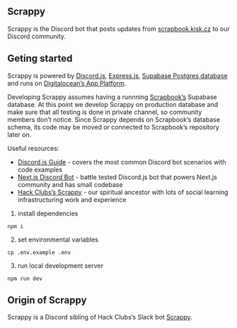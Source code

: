 ## Scrappy

Scrappy is the Discord bot that posts updates from [scrapbook.kisk.cz](https://scrapbook.kisk.cz/) to our Discord community.

## Geting started

Scrappy is powered by [Discord.js](https://discord.js.org/), [Express.js](https://expressjs.com/),
[Supabase Postgres database](https://supabase.com/) and runs on [Digitalocean’s App Platform](https://www.digitalocean.com/products/app-platform).

Developing Scrappy assumes having a runnning [Scrapbook’s](https://github.com/kisk-muni/scrapbook) Supabase database.
At this point we develop Scrappy on production database and make sure that all testing is done in private channel,
so community members don’t notice. Since Scrappy depends on Scrapbook’s database schema, its code may be moved or connected
to Scrapbook’s repository later on.

Useful resources:

- [Discord.js Guide](https://discordjs.guide/) - covers the most common Discord bot scenarios with code examples
- [Next.js Discord Bot](https://github.com/vercel/nextjs-discord-bot) - battle tested Discord.js bot that powers Next.js community and has small codebase
- [Hack Clubs’s Scrappy](https://github.com/hackclub/scrappy) - our spiritual ancestor with lots of social learning infrastructuring work and experience

1. install dependencies

```
npm i
```

2. set environmental variables

```
cp .env.example .env
```

3. run local development server

```
npm run dev
```

## Origin of Scrappy

Scrappy is a Discord sibling of Hack Clubs’s Slack bot [Scrappy](https://github.com/hackclub/scrappy).
